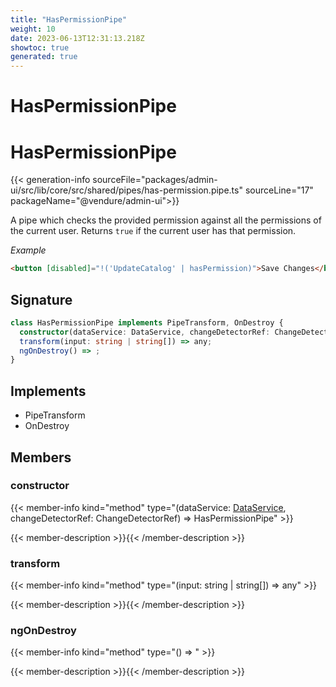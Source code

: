 ```yaml
---
title: "HasPermissionPipe"
weight: 10
date: 2023-06-13T12:31:13.218Z
showtoc: true
generated: true
---
```

<!-- This file was generated from the Vendure source. Do not modify. Instead, re-run the "docs:build" script -->

# HasPermissionPipe
<div class="symbol">


# HasPermissionPipe

{{< generation-info sourceFile="packages/admin-ui/src/lib/core/src/shared/pipes/has-permission.pipe.ts" sourceLine="17" packageName="@vendure/admin-ui">}}

A pipe which checks the provided permission against all the permissions of the current user.
Returns `true` if the current user has that permission.

*Example*

```HTML
<button [disabled]="!('UpdateCatalog' | hasPermission)">Save Changes</button>
```

## Signature

```TypeScript
class HasPermissionPipe implements PipeTransform, OnDestroy {
  constructor(dataService: DataService, changeDetectorRef: ChangeDetectorRef)
  transform(input: string | string[]) => any;
  ngOnDestroy() => ;
}
```
## Implements

 * PipeTransform
 * OnDestroy


## Members

### constructor

{{< member-info kind="method" type="(dataService: <a href='/admin-ui-api/providers/data-service#dataservice'>DataService</a>, changeDetectorRef: ChangeDetectorRef) => HasPermissionPipe"  >}}

{{< member-description >}}{{< /member-description >}}

### transform

{{< member-info kind="method" type="(input: string | string[]) => any"  >}}

{{< member-description >}}{{< /member-description >}}

### ngOnDestroy

{{< member-info kind="method" type="() => "  >}}

{{< member-description >}}{{< /member-description >}}


</div>
